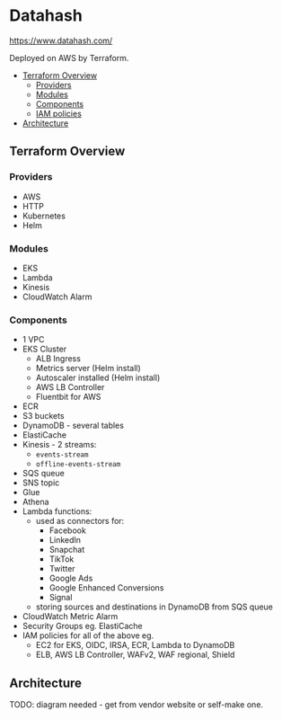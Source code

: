 # Datahash

<https://www.datahash.com/>

Deployed on AWS by Terraform.

<!-- INDEX_START -->

- [Terraform Overview](#terraform-overview)
  - [Providers](#providers)
  - [Modules](#modules)
  - [Components](#components)
  - [IAM policies](#iam-policies)
- [Architecture](#architecture)

<!-- INDEX_END -->

## Terraform Overview

### Providers

- AWS
- HTTP
- Kubernetes
- Helm

### Modules

- EKS
- Lambda
- Kinesis
- CloudWatch Alarm

### Components

- 1 VPC
- EKS Cluster
  - ALB Ingress
  - Metrics server (Helm install)
  - Autoscaler installed (Helm install)
  - AWS LB Controller
  - Fluentbit for AWS
- ECR
- S3 buckets
- DynamoDB - several tables
- ElastiCache
- Kinesis - 2 streams:
  - `events-stream`
  - `offline-events-stream`
- SQS queue
- SNS topic
- Glue
- Athena
- Lambda functions:
  - used as connectors for:
    - Facebook
    - LinkedIn
    - Snapchat
    - TikTok
    - Twitter
    - Google Ads
    - Google Enhanced Conversions
    - Signal
  - storing sources and destinations in DynamoDB from SQS queue
- CloudWatch Metric Alarm
- Security Groups eg. ElastiCache
- IAM policies for all of the above eg.
  - EC2 for EKS, OIDC, IRSA, ECR, Lambda to DynamoDB
  - ELB, AWS LB Controller, WAFv2, WAF regional, Shield

## Architecture

TODO: diagram needed - get from vendor website or self-make one.
